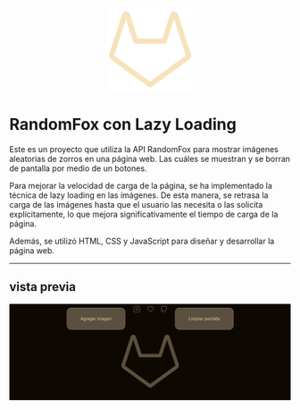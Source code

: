 <div>
    <div style="width: 150px; margin: 0 auto;">
        <img style="margin: 0 auto;" src="assets/gitlab.svg"></img>
    </div>
</div>

 # RandomFox con Lazy Loading


Este es un proyecto que utiliza la API RandomFox para mostrar imágenes aleatorias de zorros en una página web. Las cuáles se muestran y se borran de pantalla por medio de un botones.

 Para mejorar la velocidad de carga de la página, se ha implementado la técnica de lazy loading en las imágenes.
 De esta manera, se retrasa la carga de las imágenes hasta que el usuario las necesita o las solicita explícitamente, lo que mejora significativamente el tiempo de carga de la página.

Además, se utilizó HTML, CSS y JavaScript para diseñar y desarrollar la página web.

-----
## vista previa

<div>
    <div style="width: px; margin: 0 auto;">
        <img src="assets/vista.png"></img>
    </div>
</div>
